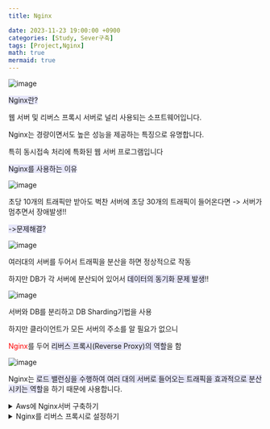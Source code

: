 ```yaml
---
title: Nginx

date: 2023-11-23 19:00:00 +0900
categories: [Study, Sever구축]
tags: [Project,Nginx]
math: true
mermaid: true
---
```

![image](https://github.com/ararp1006/Algorithm/assets/130068083/ce917bc0-767f-4ba5-9228-ece94afe4b5b)

<span style = 'background-color: #E6E6FA'> Nginx란?</span>

 웹 서버 및 리버스 프록시 서버로 널리 사용되는 소프트웨어입니다.

 Nginx는 경량이면서도 높은 성능을 제공하는 특징으로 유명합니다.

 특히  동시접속 처리에 특화된 웹 서버 프로그램입니다


 <span style = 'background-color: #E6E6FA'>Nginx를 사용하는 이유</span>

![image](https://github.com/ararp1006/Algorithm/assets/130068083/71c35695-9578-45f2-81d2-da9ac0f318c4)

초당 10개의 트래픽만 받아도 벅찬 서버에 
초당 30개의 트래픽이 들어온다면 -> 서버가 멈추면서 장애발생!!

<span style = 'background-color: #E6E6FA'>->문제해결?</span>

![image](https://github.com/ararp1006/Algorithm/assets/130068083/252f6869-31d1-40ff-9604-528939125d01)

여러대의 서버를 두어서 트래픽을 분산을 하면 정상적으로 작동

하지만 DB가 각 서버에 분산되어 있어서 <span style = 'background-color: #E6E6FA'>데이터의 동기화 문제 발생</span>!!


![image](https://github.com/ararp1006/Algorithm/assets/130068083/9f017e22-5f17-4d7b-9322-9770e2179677)

서버와 DB를 분리하고 DB Sharding기법을 사용

하지만 클라이언트가 모든 서버의 주소를 알 필요가 없으니 

<span style = 'color:red'>Nginx</span>를 두어  <span style = 'background-color: #E6E6FA'>리버스 프록시(Reverse Proxy)의 역할</span>을 함

![image](https://github.com/ararp1006/Algorithm/assets/130068083/b69cb56b-b0e9-4f88-b590-2154de7bef9a)

 Nginx는
 <span style = 'background-color: #E6E6FA'>로드 밸런싱을 수행하여 여러 대의 서버로 들어오는 트래픽을 효과적으로 분산시키는 역할</span>을 하기 때문에 사용합니다.

<details>
<summary>Aws에 Nginx서버 구축하기</summary>
<div markdown="1">

일단 AWS Ec2에 Ubuntu인스턴스를 생성하고 탄력적 Ip를 할당합니다.

![image](https://github.com/ararp1006/Algorithm/assets/130068083/9789bbbd-5dae-44b0-b8fa-1e3bd390914e)

인바운드 규칙을 편집해서 포트를 열어둡니다.

저는 서버 터미널에 접근하기 위해 pUTTY,WinSCP를 연동하여 사용했습니다.

```
sudo su // 관리자계정으로 변경

apt-get update

apt-get install nginx //nginx를 설치

```
 Ip주소로 들어가보면

![image](https://github.com/ararp1006/Algorithm/assets/130068083/284e95ed-5001-4758-98ac-f08e9744e3a3)

설치가 정상적으로 완료되었다는 것이 보입니다.

</div>
</details>

<details>
<summary>Nginx를 리버스 프록시로 설정하기</summary>
<div markdown="1">
```
sudo nano /etc/nginx/nginx.conf
```
Nginx 설정 파일 열기
```
server {
    listen 80;
    server_name main.project.com;  # 도메인 또는 IP 주소로 변경

    location / {
        proxy_pass http://13.209.92.9/;  # 실제로 동작 중인 서버의 주소와 포트로 변경
        proxy_http_version 1.1;
        proxy_set_header Upgrade $http_upgrade;
        proxy_set_header Connection 'upgrade';
        proxy_set_header Host $host;
        proxy_cache_bypass $http_upgrade;
    }
}
```
클라이언트가 main.project.com으로 요청하면 

서버에서 실행되고 있는  http://13.209.92.9/으로 요청을 대신 보내줍니다.

### <span style = 'background-color: #E6E6FA'> HTTP에서 HTTPS로의 리다이렉션</span>

1. 클라이언트가 http://main.project.com과 같이 80번 포트로 HTTP로 접속을 시도합니다.

2. Nginx는 80번 포트에서 들어온 HTTP 요청을 받아들입니다.

3. Nginx 설정에는 80번 포트로 들어온 요청을 HTTPS로 리다이렉트하는 설정이 있습니다.

4. Nginx는 해당 요청을 HTTPS로 리다이렉트하고, 리다이렉트된 요청을 443번 포트로 보내서 Node.js 서버로 전달합니다.

 ```
sudo nginx -t  # 구성 파일 확인
sudo systemctl restart nginx  # Nginx 재시작
```
끝!

</div>
</details>